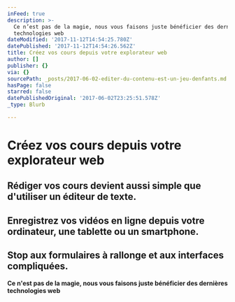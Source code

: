 ```yaml
---
inFeed: true
description: >-
  Ce n’est pas de la magie, nous vous faisons juste bénéficier des dernières
  technologies web
dateModified: '2017-11-12T14:54:25.780Z'
datePublished: '2017-11-12T14:54:26.562Z'
title: Créez vos cours depuis votre explorateur web
author: []
publisher: {}
via: {}
sourcePath: _posts/2017-06-02-editer-du-contenu-est-un-jeu-denfants.md
hasPage: false
starred: false
datePublishedOriginal: '2017-06-02T23:25:51.578Z'
_type: Blurb

---
```

# **Créez vos cours depuis votre explorateur web**

## Rédiger vos cours devient aussi simple que d'utiliser un éditeur de texte.

## Enregistrez vos vidéos en ligne depuis votre ordinateur, une tablette ou un smartphone.

## Stop aux formulaires à rallonge et aux interfaces compliquées.

**Ce n'est pas de la magie, nous vous faisons juste bénéficier des dernières technologies web**